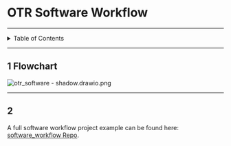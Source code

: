 # OTR Software Workflow

---

<details markdown="1">
  <summary>Table of Contents</summary>

- [1 Flowchart](#1-flowchart)

</details>

---

## 1 Flowchart

![otr_software - shadow.drawio.png](pictures%2Fotr_software%20-%20shadow.drawio.png)

---

## 2

A full software workflow project example can be found
here: [software_workflow Repo](https://github.com/OntarioTechRacing/software_workflow).
